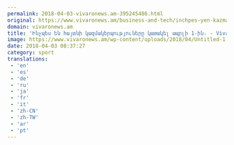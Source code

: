 ```yaml
---
permalink: 2018-04-03-vivaronews.am-395245486.html
original: https://www.vivaronews.am/business-and-tech/inchpes-yen-kazmakerputyunery-katak/
domain: vivaronews.am
title: 'Ինչպես են հայտնի կազմակերպություները կատակել ապրլի 1-ին։ - Vivaro News'
image: https://www.vivaronews.am/wp-content/uploads/2018/04/Untitled-1.png
date: 2018-04-03 08:37:27
category: sport
translations: 
 - 'en'
 - 'es'
 - 'de'
 - 'ru'
 - 'ja'
 - 'fr'
 - 'it'
 - 'zh-CN'
 - 'zh-TW'
 - 'ar'
 - 'pt'
---
```


